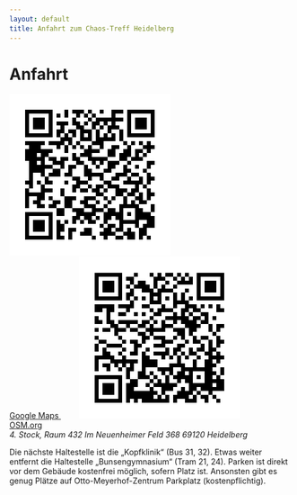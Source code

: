 ```yaml
---
layout: default
title: Anfahrt zum Chaos-Treff Heidelberg
---
```


# Anfahrt


<a href="https://maps.google.de/maps?q=49.417513,8.668394&num=1&t=m&z=18" class="qrcode">
	<img src="/img/map_google.png"/><br/>
	Google Maps
</a>

<a href="http://www.openstreetmap.org/?mlat=49.41751&mlon=8.66833#map=17/49.41751/8.66833" class="qrcode"  style="margin-left: 2rem">
	<img src="/img/map_osm.png"/><br/>
	OSM.org
</a>

<address>
4. Stock, Raum 432
Im Neuenheimer Feld 368
69120 Heidelberg
</address>

Die nächste Haltestelle ist die „Kopfklinik“ (Bus 31, 32). Etwas weiter entfernt die Haltestelle „Bunsengymnasium“ (Tram 21, 24). Parken ist direkt vor dem Gebäude kostenfrei möglich, sofern Platz ist. Ansonsten gibt es genug Plätze auf Otto-Meyerhof-Zentrum Parkplatz (kostenpflichtig).

<div id="map"></div>
<script>
var map = L.map('map').setView([49.41775, 8.67040], 16);
{{site.map_js}}
L.marker([49.41765, 8.66831]).addTo(map).bindPopup("<b>Chaos-Treff</b>", { "closeButton": false }).openPopup();
L.marker([49.41910, 8.66709]).addTo(map).bindPopup("Bushaltestelle: Kopfklinik");
L.marker([49.41694, 8.67633]).addTo(map).bindPopup("Tramhaltestelle: Bunsengymnasium");
</script>
